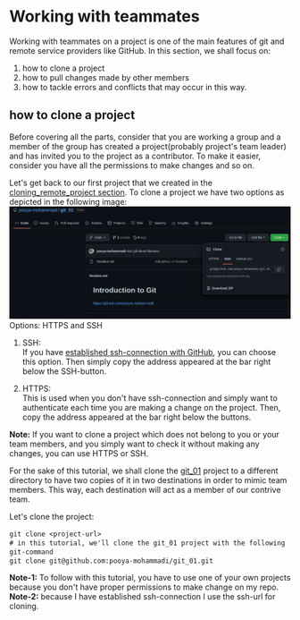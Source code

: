 # Working with teammates 

Working with teammates on a project is one of the main features of git and remote service providers like GitHub. 
In this section, we shall focus on:
1. how to clone a project
2. how to pull changes made by other members
3. how to tackle errors and conflicts that may occur in this way.


## how to clone a project
Before covering all the parts, consider that you are working a group and a member of the group has created a project(probably project's team leader)
and has invited you to the project as a contributor. To make it easier, consider you have all the permissions to make changes and so on. 

Let's get back to our first project that we created in the [cloning_remote_project section](https://github.com/pooya-mohammadi/intro_to_git/blob/main/creating_git_project.md). 
To clone a project we have two options as depicted in the following image:</br>
![img.png](images/working_with_teammates/cloning_options.png)</br>
Options: HTTPS and SSH 

1. SSH:</br>
If you have [established ssh-connection with GitHub](https://github.com/pooya-mohammadi/intro_to_git/blob/main/creating_git_project.md#lets-assign-public-key-to-github), 
you can choose this option. Then simply copy the address appeared at the bar right below the SSH-button.

2. HTTPS: </br>
This is used when you don't have ssh-connection and simply want to authenticate each time you are making a change on the project.
Then, copy the address appeared at the bar right below the buttons.</br>

**Note:** If you want to clone a project which does not belong to you or your team members, and you simply want to check it without making any changes, you can use HTTPS or SSH.

For the sake of this tutorial, we shall clone the [git_01](https://github.com/pooya-mohammadi/git_01/) project
to a different directory to have two copies of it in two destinations in order to mimic team members. 
This way, each destination will act as a member of our contrive team.

Let's clone the project: 
```commandline
git clone <project-url>
# in this tutorial, we'll clone the git_01 project with the following git-command
git clone git@github.com:pooya-mohammadi/git_01.git 
```

**Note-1:** To follow with this tutorial, you have to use one of your own projects because you don't have proper permissions to make change on my repo.</br>
**Note-2:** because I have established ssh-connection I use the ssh-url for cloning.</br>



 
